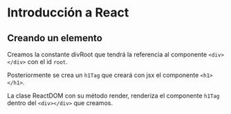 # Introducción a React

## Creando un elemento

Creamos la constante divRoot que tendrá la referencia al componente `<div> </div>`  con el id `root`.

Posteriormente se crea un `h1Tag` que creará con jsx el componente `<h1></h1>`.

La clase ReactDOM con su método render, renderiza el componente `h1Tag` dentro del `<div></div>` que creamos.